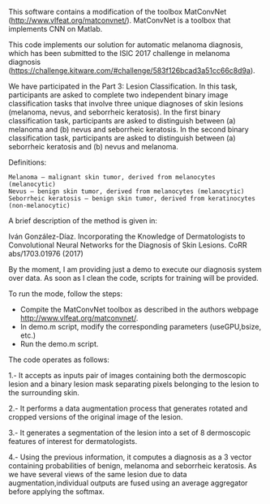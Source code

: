 This software contains a modification of the toolbox MatConvNet (http://www.vlfeat.org/matconvnet/). MatConvNet is a toolbox that implements CNN on Matlab. 

This code implements our solution for automatic melanoma diagnosis, which has been submitted to the ISIC 2017 challenge in melanoma diagnosis (https://challenge.kitware.com/#challenge/583f126bcad3a51cc66c8d9a). 

We have participated in the Part 3: Lesion Classification. In this task, participants are asked to complete two independent binary image classification tasks that involve three unique diagnoses of skin lesions (melanoma, nevus, and seborrheic keratosis). In the first binary classification task, participants are asked to distinguish between (a) melanoma and (b) nevus and seborrheic keratosis. In the second binary classification task, participants are asked to distinguish between (a) seborrheic keratosis and (b) nevus and melanoma.

Definitions:

    Melanoma – malignant skin tumor, derived from melanocytes (melanocytic)
    Nevus – benign skin tumor, derived from melanocytes (melanocytic)
    Seborrheic keratosis – benign skin tumor, derived from keratinocytes (non-melanocytic)

A brief description of the method is given in:

Iván González-Díaz. Incorporating the Knowledge of Dermatologists to Convolutional Neural Networks for the Diagnosis of Skin Lesions. CoRR abs/1703.01976 (2017)

By the moment, I am providing just a demo to execute our diagnosis system over data. As soon as I clean the code, scripts for training will be provided.

To run the mode, follow the steps:

- Compite the MatConvNet toolbox as described in the authors webpage http://www.vlfeat.org/matconvnet/.
- In demo.m script, modify the corresponding parameters (useGPU,bsize, etc.)
- Run the demo.m script.

The code operates as follows:

1.- It accepts as inputs pair of images containing both the dermoscopic lesion and a binary lesion mask separating pixels belonging to the lesion to the surrounding skin.

2.- It performs a data augmentation process that generates rotated and cropped versions of the original image of the lesion.

3.- It generates a segmentation of the lesion into a set of 8 dermoscopic features of interest for dermatologists.

4.- Using the previous information, it computes a diagnosis as a 3 vector containing probabilities of benign, melanoma and seborrheic keratosis. As we have several views of the same lesion due to data augmentation,individual outputs are fused using an average aggregator before applying the softmax. 







